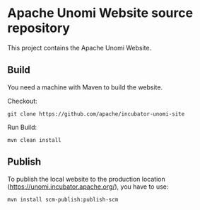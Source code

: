 
Apache Unomi Website source repository
======================================

This project contains the Apache Unomi Website.

## Build

You need a machine with Maven to build the website.

Checkout:

```
git clone https://github.com/apache/incubator-unomi-site
```

Run Build:

```
mvn clean install
```

## Publish

To publish the local website to the production location (https://unomi.incubator.apache.org/), you have to use:

```
mvn install scm-publish:publish-scm
```
